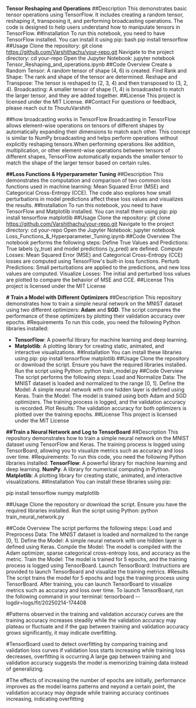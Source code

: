 **Tensor Reshaping and Operations**
##Description
This demonstrates basic tensor operations using TensorFlow. It includes creating a random tensor, reshaping it, transposing it, and performing broadcasting operations. The code is designed to help users understand how to manipulate tensors in TensorFlow.
##Installation
To run this notebook, you need to have TensorFlow installed. You can install it using pip:
bash
pip install tensorflow
##Usage
Clone the repository:
git clone https://github.com/Varshithachu/your-repo.git
Navigate to the project directory:
cd your-repo
Open the Jupyter Notebook:
jupyter notebook Tensor_Reshaping_and_operations.ipynb
##Code Overview
Create a Random Tensor: A random tensor of shape (4, 6) is created.
Find Rank and Shape: The rank and shape of the tensor are determined.
Reshape and Transpose: The tensor is reshaped to (2, 3, 4) and then transposed to (3, 2, 4).
Broadcasting: A smaller tensor of shape (1, 4) is broadcasted to match the larger tensor, and they are added together.
##License
This project is licensed under the MIT License.
##Contact
For questions or feedback, please reach out to ThoutuVarshith

##how broadcasting works in TensorFlow
Broadcasting in TensorFlow allows element-wise operations on tensors of different shapes by automatically expanding their dimensions to match each other. This concept is similar to NumPy broadcasting and helps perform operations without explicitly reshaping tensors.When performing operations like addition, multiplication, or other element-wise operations between tensors of different shapes, TensorFlow automatically expands the smaller tensor to match the shape of the larger tensor based on certain rules.

**##Loss Functions & Hyperparameter Tuning**
##Description
This  demonstrates the computation and comparison of two common loss functions used in machine learning: Mean Squared Error (MSE) and Categorical Cross-Entropy (CCE). The code also explores how small perturbations in model predictions affect these loss values and visualizes the results.
##Installation
To run this notebook, you need to have TensorFlow and Matplotlib installed. You can install them using pip:
pip install tensorflow matplotlib
##Usage
Clone the repository:
git clone https://github.com/Varshithachu/your-repo.git
Navigate to the project directory:
cd your-repo
Open the Jupyter Notebook:
jupyter notebook Loss_Functions_&_Hyperparameter_Tuning.ipynb
##Code Overview
The notebook performs the following steps:
Define True Values and Predictions: True labels (y_true) and model predictions (y_pred) are defined.
Compute Losses: Mean Squared Error (MSE) and Categorical Cross-Entropy (CCE) losses are computed using TensorFlow's built-in loss functions.
Perturb Predictions: Small perturbations are applied to the predictions, and new loss values are computed.
Visualize Losses: The initial and perturbed loss values are plotted to compare the behavior of MSE and CCE.
##License
This project is licensed under the MIT License

**# Train a Model with Different Optimizers**
##Description
This repository  demonstrates how to train a simple neural network on the MNIST dataset using two different optimizers: **Adam** and **SGD**. The script compares the performance of these optimizers by plotting their validation accuracy over epochs.
#Requirements
To run this code, you need the following Python libraries installed:
- **TensorFlow**: A powerful library for machine learning and deep learning.
- **Matplotlib**: A plotting library for creating static, animated, and interactive visualizations.
##Installation
You can install these libraries using pip:
pip install tensorflow matplotlib
##Usage
Clone the repository or download the script.
Ensure you have the required libraries installed.
Run the script using Python:
python train_model.py
##Code Overview
The script performs the following steps:
Load and Normalize Data: The MNIST dataset is loaded and normalized to the range [0, 1].
Define the Model: A simple neural network with one hidden layer is defined using Keras.
Train the Model: The model is trained using both Adam and SGD optimizers. The training process is logged, and the validation accuracy is recorded.
Plot Results: The validation accuracy for both optimizers is plotted over the training epochs.
##License
This project is licensed under the MIT License

**##Train a Neural Network and Log to TensorBoard**
##Description
This repository  demonstrates how to train a simple neural network on the MNIST dataset using TensorFlow and Keras. The training process is logged using TensorBoard, allowing you to visualize metrics such as accuracy and loss over time.
#Requirements:
To run this code, you need the following Python libraries installed:
**TensorFlow**: A powerful library for machine learning and deep learning.
**NumPy**: A library for numerical computing in Python.
**Matplotlib**: A plotting library for creating static, animated, and interactive visualizations.
##Installation
You can install these libraries using pip:

pip install tensorflow numpy matplotlib

##Usage
Clone the repository or download the script.
Ensure you have the required libraries installed.
Run the script using Python:
python train_neural_network.py

##Code Overview
The script performs the following steps:
Load and Preprocess Data: The MNIST dataset is loaded and normalized to the range [0, 1].
Define the Model: A simple neural network with one hidden layer is defined using Keras.
Compile the Model: The model is compiled with the Adam optimizer, sparse categorical cross-entropy loss, and accuracy as the metric.
Train the Model: The model is trained for 5 epochs, and the training process is logged using TensorBoard.
Launch TensorBoard: Instructions are provided to launch TensorBoard and visualize the training metrics.
#Results
The script trains the model for 5 epochs and logs the training process using TensorBoard. After training, you can launch TensorBoard to visualize metrics such as accuracy and loss over time.
To launch TensorBoard, run the following command in your terminal:
tensorboard --logdir=logs/fit/20250214-174408

#Patterns observed in the training and validation accuracy curves are the training accuracy increases steadily while the validation accuracy may plateau or fluctuate and if the gap between training and validation accuracy grows significantly, it may indicate overfitting.

#TensorBoard used to detect overfitting by comparing training and validation loss curves if validation loss starts increasing while training loss decreases, overfitting is occurring.A large gap between training and validation accuracy suggests the model is memorizing training data instead of generalizing.

#The effects of increasing the number of epochs are initially, performance improves as the model learns patterns and neyond a certain point, the validation accuracy may degrade while training accuracy continues increasing, indicating overfitting

